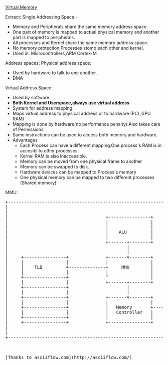 [Virtual Memory](https://www.youtube.com/watch?v=EWwfMM2AW9g)

Extract:
Single Addressing Space:-
- Memory and Peripherals share the same memory address space.
- One part of memory is mapped to actual physical memory and another part is mapped to peripherals.
- All processes and Kernel share the same memory address space.
- No memory protection,Processes stomp each other and kernel.
- Used in: Microcontrollers,ARM Cortex-M

Address spaces:
Physical address space:
- Used by hardware to talk to one another.
- DMA

Virtual Address Space:
- Used by software.
- **Both Kernel and Userspace,always use virtual address**
- System for address mapping.
- Maps virtual address to physical address or to hardware (PCI ,GPU RAM)
- Mapping is done by hardware(no performance penalty).Also takes care of Permissions.
- Same instructions can be used to access both memory and hardware.
- Advantages
  - Each Process can have a different mapping.One process's RAM is in accesibl to other processes.
  - Kernel RAM is also inaccessible.
  - Memory can be moved from one physical frame to another
  - Memory can be swapped to disk.
  - Hardware devices can be mapped to Process's memory
  - One physical memory can be mapped to two different processes (Shared memory)

MMU:
<pre>
+-------------------------------------------------------------+           +--------------+
|                                                             |           |              |
|                                                             |           |              |
|                                     +----------------+      |           |              |
|                                     |                |      |           |              |
|                                     |                |      |           |              |
|                                     |    ALU         |      |           |              |
|                                     |                |      |           |              |
|                                     +-------+--------+      |           |              |
|                                             |               |           |              |
|                                             |               |           |              |
|     +----------------+              +-------v--------+      |           |    RAM       |
|     |                |              |                |      |           |              |
|     |    TLB         +--------------+     MMU        |      |           |              |
|     |                |              |                |      |           |              |
|     +----------------+              ^                |      |           |              |
|     |                |              +-------+--------+      |           |              |
|     +----------------+                      |               |           |              |
|     |                |                      |               |           |              |
|     +----------------+              +-------v--------+      |           |              |
|     |                |              |                |      |           |              |
|     +----------------+              |   Memory       +----------------> |              |
|     |                |              |   Controller   |      |           |              |
|     +----------------+              |                |      |           |              |
|     +----------------+              +----------------+      |           |              |
|                                                             |           |              |
|                                                             |           |              |
+-------------------------------------------------------------+           +--------------+



[Thanks to asciiflow.com](http://asciiflow.com/)
</pre>
